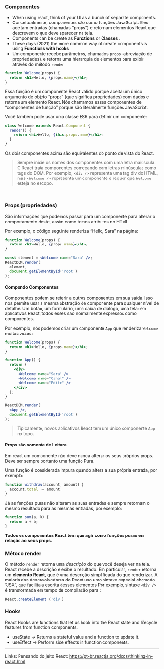 ### Componentes
- When using react, think of your UI as a bunch of separate components.
- Conceitualmente, componentes são como funções JavaScript. Eles aceitam entradas (chamadas “props”) e retornam elementos React que descrevem o que deve aparecer na tela.
- Components can be create as **Functions** or **Classes** .
- These days (2021) the more common way of create components is using **Functions with hooks**
- Um componente recebe parâmetros, chamados `props` (abreviação de propriedades), e retorna uma hierarquia de elementos para exibir através do método `render`


```jsx
function Welcome(props) {
  return <h1>Hello, {props.name}</h1>;
}
```

Essa função é um componente React válido porque aceita um único argumento de objeto “props” (que significa propriedades) com dados e retorna um elemento React. Nós chamamos esses componentes de “componentes de função” porque são literalmente funções JavaScript.


Você também pode usar uma classe ES6 para definir um componente:
```jsx
class Welcome extends React.Component {
  render() {
    return <h1>Hello, {this.props.name}</h1>;
  }
}
```
Os dois componentes acima são equivalentes do ponto de vista do React.


> Sempre inicie os nomes dos componentes com uma letra maiúscula.
O React trata componentes começando com letras minúsculas como tags do DOM. Por exemplo, `<div />` representa uma tag div do HTML, mas `<Welcome />` representa um componente e requer que `Welcome` esteja no escopo.

<br>

### Props (propriedades)
São informações que podemos passar para um componente para alterar o comportamento deste, assim como temos atributos no HTML.


Por exemplo, o código seguinte renderiza “Hello, Sara” na página:
```jsx
function Welcome(props) {  
  return <h1>Hello, {props.name}</h1>;
}

const element = <Welcome name="Sara" />;
ReactDOM.render(
  element,
  document.getElementById('root')
);
```

#### Compondo Componentes
Componentes podem se referir a outros componentes em sua saída. Isso nos permite usar a mesma abstração de componente para qualquer nível de detalhe. Um botão, um formulário, uma caixa de diálogo, uma tela: em aplicativos React, todos esses são normalmente expressos como componentes.

Por exemplo, nós podemos criar um componente `App` que renderiza `Welcome` muitas vezes:
```jsx
function Welcome(props) {
  return <h1>Hello, {props.name}</h1>;
}

function App() {
  return (
    <div>
      <Welcome name="Sara" />      
	  <Welcome name="Cahal" />      
	  <Welcome name="Edite" />    
	</div>
  );
}

ReactDOM.render(
  <App />,
  document.getElementById('root')
);
```

> Tipicamente, novos aplicativos React tem um único componente `App` no topo.


#### Props são somente de Leitura
Em react um componente não deve nunca alterar os seus próprios props. Deve ser sempre portanto uma função Pura.

Uma função é considerada impura quando altera a sua própria entrada, por exemplo:
```jsx
function withdraw(account, amount) {
  account.total -= amount;
}
```
Já as funções puras não alteram as suas entradas e sempre retornam o mesmo resultado para as mesmas entradas, por exemplo:
```jsx
function sum(a, b) {
  return a + b;
}
```
**Todos os componentes React tem que agir como funções puras em relação ao seus props.**

### Método render
O método `render` retorna uma _descrição_ do que você deseja ver na tela. React recebe a descrição e exibe o resultado. Em particular, `render` retorna um **elemento React**, que é uma descrição simplificada do que renderizar. A maioria dos desenvolvedores do React usa uma sintaxe especial chamada “JSX”, que facilita a escrita desses elementos
Por exemplo, sintaxe `<div />` é transformada em tempo de compilação para :
```js
React.createElement ('div')
```









### Hooks
React Hooks are functions that let us hook into the React state and lifecycle features from function components.
- useState -> Returns a stateful value and a function to update it.
- useEffect -> Perform side effects in function components.


---
Links:
Pensando do jeito React: https://pt-br.reactjs.org/docs/thinking-in-react.html
